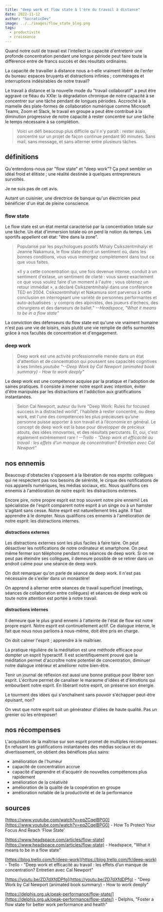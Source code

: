 ```yaml
---
title: "deep work et flow state à l'ère du travail à distance"
date: 2022-11-12
author: "SocraticDev"
image: ../../images/flow_state_blog.png
tags:
  - productivité
  - croissance
---
```


Quand notre outil de travail est l'intellect la capacité d'entretenir une profonde concentration pendant une longue période peut faire toute la différence entre de francs succès et des résultats ordinaires.

La capacité de travailler à distance nous a-t-elle vraiment libéré de l'enfer du bureau: espaces bruyants et distractions infinies ; commérages et interruptions indésirables de notre travail?

Le travail à distance et la nouvelle mode du "travail collaboratif" a peut être aggravé ce fléau du XXIe: la dégradation chronique de notre capacité à se concentrer sur une tâche pendant de longues périodes. Accroché à la mamelle des plate-formes de collaboration numérique comme Microsoft Teams, Zoom et Slack, le travail en groupe a peut être contribué à la diminution progressive de notre capacité à rester concentré sur une tâche le temps nécessaire à sa complétion.

> Voici un défi beaucoup plus difficile qu'il n'y paraît : rester assis, concentré sur un projet de façon continue pendant 90 minutes. Sans mail, sans message, et sans alterner entre plusieurs tâches.

## définitions

Qu'entendons-nous par "flow state" et "deep work"? Ça peut sembler un idéal froid et élitiste ; une réalité destinée à quelques entrepreneurs survoltés.

Je ne suis pas de cet avis. 

Autant un cuisinier, une directrice de banque qu'un électricien peut bénéficier d'un état de pleine conscience.

### flow state

Le flow state est un état mental caractérisé par la concentration totale sur une tâche. Un état d'immersion totale où on perd la notion du temps. Les sportifs appellent cet état: "être dans la zone".

>Popularisé par les psychologues positifs Mihaly Csikszentmihalyi et Jeanne Nakamura, le flow state décrit un sentiment où, dans les bonnes conditions, vous vous immergez complètement dans tout ce que vous faites.
>
>«Il y a cette concentration qui, une fois devenue intense, conduit à un sentiment d'extase, un sentiment de clarté : vous savez exactement ce que vous voulez faire d'un moment à l'autre ; vous obtenez un retour immédiat », a déclaré Csikszentmihalyi dans une conférence TED en 2004. Csikszentmihalyi et Nakamura sont parvenus à cette conclusion en interrogeant une variété de personnes performantes et auto-actualisées : y compris des alpinistes, des joueurs d'échecs, des chirurgiens et des danseurs de ballet." <cite>--Headspace, "What it means to be in a flow state"</cite>

La conviction des défenseurs du flow state est qu'une vie vraiment humaine n'est pas une vie de loisirs, mais plutôt une vie remplie de défis surmontés grâce à nos facultés de concentration et d'engagement.

### deep work

> Deep work est une activité professionnelle menée dans un état d'attention et de concentration qui poussent ses capacités cognitives à ses limites.<cite>youtube "--Deep Work by Cal Newport (animated book summary) - How to work deeply"</cite>

Le deep work est une compétence acquise par la pratique et l'adoption de saines pratiques. Il consiste à mener notre esprit avec intention, éviter d'être manipulés par les distractions et l'addiction aux gratifications instantanées.

>Selon Cal Newport, auteur du livre "Deep Work: Rules for focused success in a distracted world", l'habileté à rester concentré, ou deep work, est l'une des compétences les plus précieuses qu’une personne puisse apporter à son travail et à l’économie en général. Le concept de deep work est la base pour développer de précieux atouts, des idées innovantes, et des résultats percutants. Et, oui, c'est également extrêmement rare ! <cite>--Trello - "Deep work et efficacité au travail : les effets d’un manque de concentration? Entretien avec Cal Newport"</cite>

## nos ennemis

Beaucoup d'obstacles s'opposent à la libération de nos esprits: collègues qui ne respectent pas nos besoins de sérénité, le cirque des notifications de nos appareils numériques, les médias sociaux, etc. Nous qualifions ces ennemis à l'amélioration de notre esprit: les distractions externes.

Encore pire, notre propre esprit est trop souvent notre pire ennemi! Les spécialistse de l'esprit comparent notre esprit à un singe ou à un hamster s'agitant sans cesse. Notre esprit est naturellement très agité. Il faut apprendre à le dompter. Nous qualifions ces ennemis à l'amélioration de notre esprit: les distractions internes.

#### distractions externes

Les distractions externes sont les plus faciles à faire taire. On peut désactiver les notifications de notre ordinateur et smartphone. On peut même fermer son téléphone pendant nos séances de deep work. Si on ne peut pas éteindre ses collègues, il demeure possible de se retirer dans un endroit calme pour une séance de deep work. 

On doit remarquer qu'on parle de séance de deep work. Il n'est pas nécessaire de s'exiler dans un monastère!

On apprend à alterner entre séances de travail superficiel (meetings, séances de collaboration entre collègues) et séances de deep work où toute notre attention est portée à notre travail.

#### distractions internes

Il demeure que le plus grand ennemi à l'atteinte de l'état de flow est notre propre esprit. Notre esprit est continuellement actif. Ce dialogue interne, le fait que nous nous parlions à nous-même, doit être pris en charge. 

On doit calmer l'esprit ; apprendre à le maîtriser.

La pratique régulière de la méditation est une méthode efficace pour dompter un esprit hyperactif. Il est scientifiquement prouvé que la méditation permet d'accroître notre potentiel de concentration, diminuer notre dialogue intérieur et améliorer notre bien-être.

Tenir un journal de réflexion est aussi une bonne pratique pour libérer son esprit. L'écriture permet de canaliser le marasme d'idées et d'émotions qui embourbent notre esprit. En libérant notre esprit, on préserve son énergie. 

Le tourment des idées qui s'enchaînent sans pouvoir s'échapper peut-être épuisant, non? 

On veut que notre esprit soit un générateur d'idées de haute qualité. Pas un grenier où les entreposer!

## nos récompenses

L'acquisition de la maîtrise sur son esprit promet de multiples récompenses. En refusant les gratifications instantanées des médias sociaux et du divertissement, on obtient des bénéfices plus sains:

- amélioration de l'humeur
- capacité de concentration accrue
- capacité d'apprendre et d'acquérir de nouvelles compétences plus rapidement
- amélioration de la créativité
- amélioration de la qualité de la coopération en groupe
- amélioration notable de la productivité et de la performance

## sources

[https://www.youtube.com/watch?v=eqZCqelBPG0](https://www.youtube.com/watch?v=eqZCqelBPG0) - How To Protect Your Focus And Reach ‘Flow State’

[https://www.headspace.com/articles/flow-state](https://www.headspace.com/articles/flow-state) - Headspace, "What it means to be in a flow state"

[https://blog.trello.com/fr/deep-work](https://blog.trello.com/fr/deep-work) - Trello - "Deep work et efficacité au travail : les effets d’un manque de concentration? Entretien avec Cal Newport"

[https://youtu.be/ZD7dXfdDPfg](https://youtu.be/ZD7dXfdDPfg) - "Deep Work by Cal Newport (animated book summary) - How to work deeply"

[https://delphis.org.uk/peak-performance/flow-state/](https://delphis.org.uk/peak-performance/flow-state/) - Delphis, "Foster a flow state for better work performance and health"